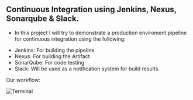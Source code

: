 ## Continuous Integration using Jenkins, Nexus, Sonarqube &amp; Slack.

- In this project I will try to demonstrate a production enviroment pipeline for continuous integration using the following:
* Jenkins: For building the pipeline
* Nexus: For building the Artifact
* SonarQube: For code testing
* Slack: Will be used as a notification system for build results.

Our workflow:

 <img src="https://i.ibb.co/xmM4vzG/Screenshot-from-2023-01-29-05-46-09.png" alt="Terminal">


